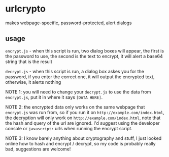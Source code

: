 # urlcrypto
makes webpage-specific, password-protected, alert dialogs

## usage

`encrypt.js` - when this script is run, two dialog boxes will appear, the first is the password to use, the second is the text to 
encrypt, it will alert a base64 string that is the result

`decrypt.js` - when this script is run, a dialog box askes you for the password, if you enter the correct one, it will output the encrypted text, otherwise, it alerts nothing

NOTE 1: you will need to change your `decrypt.js` to use the data from `encrypt.js`, put it in where it says `[DATA HERE]`.

NOTE 2: the encrypted data only works on the same webpage that `encrypt.js` was run from, so if you run it on `http://example.com/index.html`, the decryption will only work on `http://example.com/index.html`, note that the hash and query of the url are ignored. I'd suggest using the developer console or `javascript:` urls when running the encrypt script.

NOTE 3: I know barely anything about cryptography and stuff, I just looked online how to hash and encrypt / decrypt, so my code is probably really bad, suggestions are welcome!
